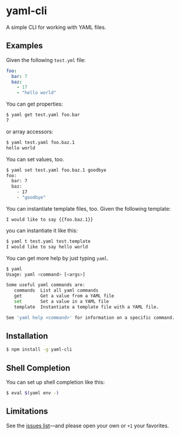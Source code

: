 # yaml-cli

A simple CLI for working with YAML files.

## Examples

Given the following `test.yml` file:

```yaml
foo:
  bar: 7
  baz:
    - 17
    - "hello world"
```

You can get properties:

```bash
$ yaml get test.yaml foo.bar
7
```

or array accessors:

```bash
$ yaml test.yaml foo.baz.1
hello world
```

You can set values, too.

```bash
$ yaml set test.yaml foo.baz.1 goodbye
foo:
  bar: 7
  baz:
    - 17
    - "goodbye"
```

You can instantiate template files, too. Given the following template:

```
I would like to say {{foo.baz.1}}
```

you can instantiate it like this:

```bash
$ yaml t test.yaml test.template
I would like to say hello world
```

You can get more help by just typing `yaml`.

```bash
$ yaml
Usage: yaml <command> [<args>]

Some useful yaml commands are:
   commands  List all yaml commands
   get       Get a value from a YAML file
   set       Set a value in a YAML file
   template  Instantiate a template file with a YAML file.

See 'yaml help <command>' for information on a specific command.
```

## Installation

```bash
$ npm install -g yaml-cli
```

## Shell Completion

You can set up shell completion like this:

```bash
$ eval $(yaml env -)
```

## Limitations

See the [issues list](https://github.com/pandastrike/yaml-cli/issues)—and please open your own or `+1` your favorites.
